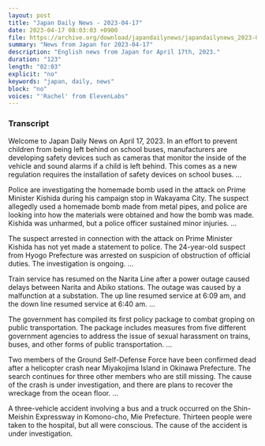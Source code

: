 ```yaml
---
layout: post
title: "Japan Daily News - 2023-04-17"
date: 2023-04-17 08:03:03 +0900
file: https://archive.org/download/japandailynews/japandailynews_2023-04-17.mp3
summary: "News from Japan for 2023-04-17"
description: "English news from Japan for April 17th, 2023."
duration: "123"
length: "02:03"
explicit: "no"
keywords: "japan, daily, news"
block: "no"
voices: "'Rachel' from ElevenLabs"
---
```


### Transcript

Welcome to Japan Daily News on April 17, 2023. In an effort to prevent children from being left behind on school buses, manufacturers are developing safety devices such as cameras that monitor the inside of the vehicle and sound alarms if a child is left behind. This comes as a new regulation requires the installation of safety devices on school buses. ...

Police are investigating the homemade bomb used in the attack on Prime Minister Kishida during his campaign stop in Wakayama City. The suspect allegedly used a homemade bomb made from metal pipes, and police are looking into how the materials were obtained and how the bomb was made. Kishida was unharmed, but a police officer sustained minor injuries. ...

The suspect arrested in connection with the attack on Prime Minister Kishida has not yet made a statement to police. The 24-year-old suspect from Hyogo Prefecture was arrested on suspicion of obstruction of official duties. The investigation is ongoing. ...

Train service has resumed on the Narita Line after a power outage caused delays between Narita and Abiko stations. The outage was caused by a malfunction at a substation. The up line resumed service at 6:09 am, and the down line resumed service at 6:40 am. ...

The government has compiled its first policy package to combat groping on public transportation. The package includes measures from five different government agencies to address the issue of sexual harassment on trains, buses, and other forms of public transportation. ...

Two members of the Ground Self-Defense Force have been confirmed dead after a helicopter crash near Miyakojima Island in Okinawa Prefecture. The search continues for three other members who are still missing. The cause of the crash is under investigation, and there are plans to recover the wreckage from the ocean floor. ...

A three-vehicle accident involving a bus and a truck occurred on the Shin-Meishin Expressway in Komono-cho, Mie Prefecture. Thirteen people were taken to the hospital, but all were conscious. The cause of the accident is under investigation.
